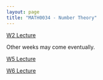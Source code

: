 ```yaml
---
layout: page
title: "MATH0034 - Number Theory"
---
```

<a href="/34/W2">W2 Lecture</a>

<p> Other weeks may come eventually. </p>

<a href="/34/W5">W5 Lecture</a>

<a href="/34/W6">W6 Lecture</a>
